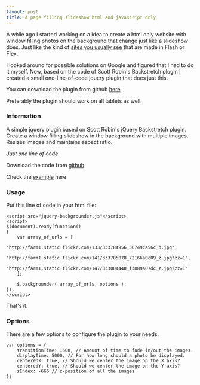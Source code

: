 ```yaml
---
layout: post
title: A page filling slideshow html and javascript only
---
```


A while ago I started working on a idea to create a html only website with
window filling photos on the background that change just like a slideshow
does. Just like the kind of [sites you usually see][example] that are made in
Flash or Flex.

<!-- more -->

I looked around for possible solutions on Google and figured that I had to do
it myself. Now, based on the code of Scott Robin's Backstretch plugin I
created a small one-line-of-code jquery plugin that does just this.

You can download the plugin from github [here][github_link_to_plugin].

Preferably the plugin should work on all tablets as well.

### Information

A simple jquery plugin based on Scott Robin's jQuery Backstretch plugin.
Create a window filling slideshow in the background with multiple images.
Resizes images and maintains aspect ratio.

*Just one line of code*

Download the code from [github][github_link_to_plugin]

Check the [example][example] here

### Usage

Put this line of code in your html file:

	<script src="jquery-backgrounder.js"</script>
	<script>
	$(document).ready(function()
	{
	    var array_of_urls = [
	        "http://farm1.static.flickr.com/133/333784956_56749ca56c_b.jpg",
	        "http://farm1.static.flickr.com/141/333785078_72166a0c09_z.jpg?zz=1",
	        "http://farm1.static.flickr.com/147/333004440_f3889a07dc_z.jpg?zz=1"
	    ];

	    $.backgrounder( array_of_urls, options );
	});
	</script>

That's it.

### Options

There are a few options to configure the plugin to your needs.

	var options = {
	    transitionTime: 1600, // Amount of time to fade in/out the images.
	    displayTime: 5000, // For how long should a photo be displayed.
	    centeredX: true, // Should we center the image on the X axis?
	    centeredY: true, // Should we center the image on the Y axis?
	    zIndex: -666 // z-position of all the images.
	};


[example]: http://activeden.net/item/fullscreen-background-slideshow-v1/full_screen_preview/31303
[github_link_to_plugin]: https://github.com/nrocco/jquery-backgrounder
